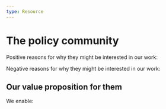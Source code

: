 ```yaml
---
type: Resource
---
```


# The policy community

Positive reasons for why they might be interested in our work:

Negative reasons for why they might be interested in our work:

## Our value proposition for them
We enable:

